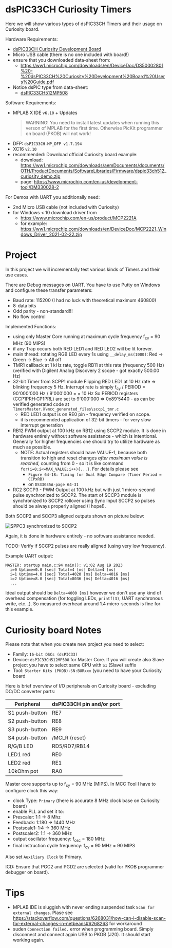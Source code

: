 # dsPIC33CH Curiosity Timers

Here we will show various types of dsPIC33CH Timers and
their usage on Curiosity board.

Hardware Requirements:
- [dsPIC33CH Curiosity Development Board](https://www.microchip.com/en-us/development-tool/DM330028-2)
- Micro USB cable (there is no one included with board!)
- ensure that you downloaded data-sheet from:
  - https://ww1.microchip.com/downloads/en/DeviceDoc/DS50002801%20-%20dsPIC33CH%20Curiosity%20Development%20Board%20Users%20Guide.pdf
- Notice dsPIC type from data-sheet:
  - [dsPIC33CH512MP508](https://www.microchip.com/en-us/product/dsPIC33CH512MP508)

Software Requirements:
- MPLAB X IDE `v6.10` + Updates
  > WARNING! You need to install latest updates when running
  > this verson of MPLAB for the first time. Otherwise 
  > PicKit programmer on board (PKOB) will not work!
- DFP: `dsPIC33CH-MP_DFP v1.7.194`
- XC16 `v2.10`
- recommended: Download official Curiosity board example:
  - download: https://ww1.microchip.com/downloads/aemDocuments/documents/OTH/ProductDocuments/SoftwareLibraries/Firmware/dspic33ch512_curiosity_demo.zip
  - page: https://www.microchip.com/en-us/development-tool/DM330028-2

For Demos with UART you additionally need:
- 2nd Micro USB cable (not included with Curiosity)
- for Windows < 10 download driver from 
  - https://www.microchip.com/en-us/product/MCP2221A 
  - for example: https://ww1.microchip.com/downloads/en/DeviceDoc/MCP2221_Windows_Driver_2021-02-22.zip

# Project

In this project we will incrementally test various kinds of Timers
and their use cases.

There are Debug messages on UART. You have to use Putty on Windows
and configure these transfer parameters:
- Baud rate: 115200 (I had no luck with theoretical maximum 460800)
- 8-data bits
- Odd parity - non-standard!!!
- No flow control

Implemented Functions:
- using only Master Core running at maximum cycle frequency f<sub>cy</sub> = 90 MHz (90 MIPS)
- if any Trap occurs both RED LED1 and RED LED2 will be lit forever.
- main thread: rotating RGB LED every 1s using `__delay_ms(1000)`: Red -> Green -> Blue -> All off
- TMR1 callback at 1 kHz rate, toggle RB11 at this rate (frequency 500 Hz)
  (verified with Digilent Analog Discovery 2 scope - got exactly 500.00 Hz)
- 32-bit Timer from SCPP1 module Flipping RED LED1 at 10 Hz rate => blinking frequency 5 Hz.
  Interrupt rate is simply f<sub>cy</sub> / PERIOD = 90'000'000 Hz / 9'000'000 =  = 10 Hz
  So PERIOD registers (CCP1PRH:CP1PRL) are set to 9'000'000 => 0x89'5440 - as can
  be verified generated code at `TimersMaster.X\mcc_generated_files\sccp1_tmr.c`
  - RED LED1 output is on RE0 pin - frequency verified on scope.
  - it is recommended application of 32-bit timers - for very slow interrupt generation
- RB12 PWM output at 100 kHz on RB12 using SCCP2 module. It is done in hardware entirely without
  software assistance - which is intentional. Generally for higher frequencies one
  should try to utilize hardware as much as possible.
  - NOTE: Actual registers should have VALUE-1, because both transition to high
    and reset changes *after maximum value is reached*, counting from 0 - so it is
    like command `for(i=0;i<=MAX_VALUE;i++){...}`. For details please see
    - `Figure 64-18: Timing for Dual Edge Compare (Timer Period = CCPxRB)`
    - on `DS33035A-page 64-31`
- RC2 SCCP3 - PWM Output at 100 kHz but with just 1 micro-second pulse synchronized
  to SCCP2. The start of SCCP3 module is synchronized to SCCP2 rollover using
  Sync Input SCCP2 so pulses should be always properly aligned (I hope!).
   
Both SCCP2 and SCCP3 aligned outputs shown on picture below:

![SPPC3 synchronized to SCCP2](assets/scope-sccp3-syncedto-sccp2.png)

Again, it is done in hardware entirely - no software assistance needed.

TODO: Verify if SCCP2 pulses are really aligned (using very low frequency).


Example UART output:
```
MASTER: startup main.c:94 main(): v1:02 Aug 19 2023
  i=0 Uptime=0.0 [sec] Total=4 [ms] Delta=4 [ms]
  i=1 Uptime=4.0 [sec] Total=4020 [ms] Delta=4016 [ms]
  i=2 Uptime=8.0 [sec] Total=8036 [ms] Delta=4016 [ms]
  ...
```

Ideal output should be `Delta=4000 [ms]` however we don't
use any kind of overhead compensation (for toggling LEDs, `printf(3)`,
UART synchronous write, etc...). So measured overhead around 1.4 micro-seconds is fine for
this example.

# Curiosity board Notes

Please note that when you create new project you need to select:
- Family: `16-bit DSCs (dsPIC33)`
- Device: `dsPIC33CH512MP508` for Master Core. If you will create also Slave
  project you have to select same CPU with `S1` (Slave) suffix
- Tool: `Starter Kits (PKOB)-SN:BURxxx` (you need to have your Curiosity board 

Here is brief overview of I/O peripherals on Curiosity board - excluding DC/DC converter parts:

| Peripheral | dsPIC33CH pin and/or port |
| --- | --- |
| S1 push-button | RE7 |
| S2 push-button | RE8 |
| S3 push-button | RE9 |
| S4 push-button | /MCLR (reset) |
| R/G/B LED | RD5/RD7/RB14 |
| LED1 red | RE0 |
| LED2 red | RE1 |
| 10kOhm pot | RA0 |

Master core supports  up to f<sub>cy</sub> = 90 MHz (MIPS).
In MCC Tool I have to configure clock this way:
- clock Type: `Primary` (there is accurate 8 MHz clock base on Curiosity board)
- enable PLL and set it to:
- Prescaler: 1:1 -> 8 Mhz
- Feedback: 1:180 -> 1440 MHz
- Postscale1: 1:4 -> 360 MHz
- Postscaler2: 1:1 -> 360 MHz
- output oscillator frequency: f<sub>osc</sub> = 180 MHz
- final instruction cycle frequency:  f<sub>cy</sub> = 90 MHz = 90 MIPS

Also set `Auxiliary Clock` to Primary.

ICD: Ensure that PGC2 and PGD2 are selected (valid for PKOB programmer
debugger on board).

# Tips

* MPLAB IDE is sluggish with never ending suspended task `Scan for external changes`.
  Plase see https://stackoverflow.com/questions/6268031/how-can-i-disable-scan-for-external-changes-in-netbeans#6268263
  for workaround
* suden `Connection failed.` error when programming board. Simply disconnect
  and connect again USB to PKOB (J20). It should start working again.

